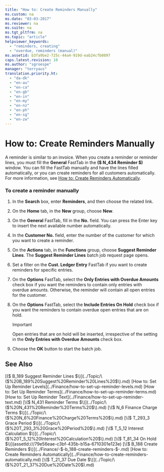 ```yaml
---
title: "How to: Create Reminders Manually"
ms.custom: na
ms.date: "03-03-2017"
ms.reviewer: na
ms.suite: na
ms.tgt_pltfrm: na
ms.topic: "article"
helpviewer_keywords: 
  - "reminders, creating"
  - "overdue, reminders (manual)"
ms.assetid: b3fa9be2-725c-44a4-919d-eab24cfb0897
caps.latest.revision: 10
ms.author: "sgroespe"
manager: "terryaus"
translation.priority.ht: 
  - "da-dk"
  - "en-au"
  - "en-ca"
  - "en-gb"
  - "en-in"
  - "en-my"
  - "en-nz"
  - "en-ph"
  - "en-sg"
  - "en-zw"
---
```

# How to: Create Reminders Manually
A reminder is similar to an invoice. When you create a reminder or reminder lines, you must fill the **General** FastTab in the **\($ N\_434 Reminder $\)** window. You can fill the FastTab manually and have the lines filled automatically, or you can create reminders for all customers automatically. For more information, see [How to: Create Reminders Automatically](../Finance/how-to-create-reminders-automatically.md).  
  
### To create a reminder manually  
  
1.  In the **Search** box, enter **Reminders**, and then choose the related link.  
  
2.  On the **Home** tab, in the **New** group, choose **New**.  
  
3.  On the **General** FastTab, fill in the **No.** field. You can press the Enter key to insert the next available number automatically.  
  
4.  In the **Customer No.** field, enter the number of the customer for which you want to create a reminder.  
  
5.  On the **Actions** tab, in the **Functions** group, choose **Suggest Reminder Lines**. The **Suggest Reminder Lines** batch job request page opens.  
  
6.  Set a filter on the **Cust. Ledger Entry** FastTab if you want to create reminders for specific entries.  
  
7.  On the **Options** FastTab, select the **Only Entries with Overdue Amounts** check box if you want the reminders to contain only entries with overdue amounts. Otherwise, the reminder will contain all open entries for the customer.  
  
8.  On the **Options** FastTab, select the **Include Entries On Hold** check box if you want the reminders to contain overdue open entries that are on hold.  
  
    > [!IMPORTANT]  
    >  Open entries that are on hold will be inserted, irrespective of the setting in the **Only Entries with Overdue Amounts** check box.  
  
9. Choose the **OK** button to start the batch job.  
  
## See Also  
 [\($ B\_189 Suggest Reminder Lines $\)](../Topic/\($%20B_189%20Suggest%20Reminder%20Lines%20$\).md)   
 [How to: Set Up Reminder Levels](../Finance/how-to-set-up-reminder-levels.md)   
 [How to: Set Up Reminder Terms](../Finance/how-to-set-up-reminder-terms.md)   
 [How to: Set Up Reminder Text](../Finance/how-to-set-up-reminder-text.md)   
 [\($ N\_431 Reminder Terms $\)](../Topic/\($%20N_431%20Reminder%20Terms%20$\).md)   
 [\($ N\_6 Finance Charge Terms $\)](../Topic/\($%20N_6%20Finance%20Charge%20Terms%20$\).md)   
 [\($ T\_293\_3 Grace Period $\)](../Topic/\($%20T_293_3%20Grace%20Period%20$\).md)   
 [\($ T\_5\_12 Interest Calculation $\)](../Topic/\($%20T_5_12%20Interest%20Calculation%20$\).md)   
 [\($ T\_81\_34 On Hold $\)](assetId:///79e56eae-c3bf-435b-b15a-6710301e123e)   
 [\($ B\_188 Create Reminders $\)](../Finance/-$-b_188-create-reminders-$-.md)   
 [How to: Create Reminders Automatically](../Finance/how-to-create-reminders-automatically.md)   
 [\($ T\_21\_37 Due Date $\)](../Topic/\($%20T_21_37%20Due%20Date%20$\).md)